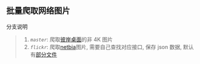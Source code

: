 ## 批量爬取网络图片

分支说明

> 1. _`master`_: 爬取[彼岸桌面](http://www.netbian.com/)的非 4K 图片
> 1. _`flickr`_: 爬取[netbia](http://www.netbian.com/)图片, 需要自己查找对应接口, 保存 json 数据, 默认有[部分文件](./json/README.md)
